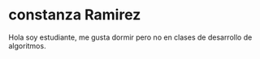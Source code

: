 # constanza Ramirez

Hola soy estudiante, me gusta dormir pero no en clases de desarrollo de algoritmos.


